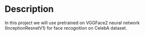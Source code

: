 # Description

In this project we will use pretrained on VGGFace2 neural network (InceptionResnetV1) for face recognition on CelebA dataset.
